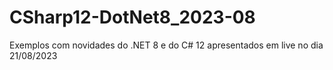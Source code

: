 # CSharp12-DotNet8_2023-08
Exemplos com novidades do .NET 8 e do C# 12 apresentados em live no dia 21/08/2023
